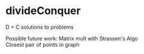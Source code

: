 # divideConquer
D + C solutions to problems

Possible future work:
  Matrix mult with Strassen's Algo </br>
  Closest pair of points in graph
  
